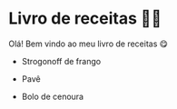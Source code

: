 # Livro de receitas :man_cook:

Olá! Bem vindo ao meu livro de receitas :yum:

- Strogonoff de frango

- Pavê

- Bolo de cenoura

  

